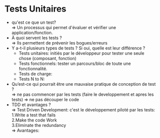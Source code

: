 # Tests Unitaires

* qu'est ce que un test?  
=> Un processus qui permet d'évaluer et vérifier une application/fonction.
* À quoi servent les tests ?  
=> Ils permettent de prévenir les bogues/erreurs 
* Y a-t-il plusieurs types de tests ? Si oui, quelle est leur différence ?
   * Tests unitaires: initiés par le développeur pour tester une seule chose (composant, fonction)
   * Tests fonctionnels: tester un parcours/bloc de toute une fonctionnalité.
   * Tests de charge: 
   * Tests N to N: 
* Qu’est-ce qui pourrait être une mauvaise pratique de conception de test ?  
=> ne pas commencer par les tests (faire le developpement et apres les tests)
=> ne pas découper le code 
* TDD et avantages ?   
=> Test Driven Development: c'est le développement piloté par les tests:   
  1.Write a test that fails  
  2.Make the code Work   
  3.Eliminate the redundancy  
=> Avantages: 